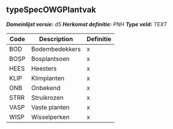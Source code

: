 ﻿## typeSpecOWGPlantvak

*__Domeinlijst versie:__ d5*
*__Herkomst definitie:__ PNH*
*__Type veld:__ TEXT*

|__Code__ |__Description__ |__Definitie__	|
|	---	|	---	|   ---	| 
| BOD | Bodembedekkers | x |
| BOSP | Bosplantsoen | x |
| HEES | Heesters | x |
| KLIP | Klimplanten | x |
| ONB | Onbekend | x |
| STRR | Struikrozen | x |
| VASP | Vaste planten | x |
| WISP | Wisselperken | x |

